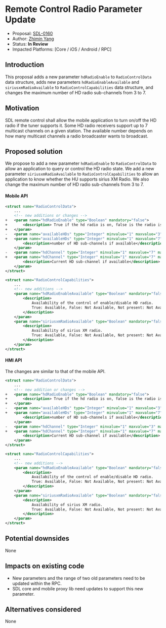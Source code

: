# Remote Control Radio Parameter Update

* Proposal: [SDL-0160](0160-rc-radio-parameter-update.md)
* Author: [Zhimin Yang](https://github.com/smartdevicelink/yang1070)
* Status: **In Review**
* Impacted Platforms: [Core / iOS / Android / RPC]

## Introduction

This proposal adds a new parameter `hdRadioEnable` to `RadioControlData` data structure, adds new parameters `hdRadioEnableAvailable` and `siriusxmRadioAvailable` to `RadioControlCapabilities` data structure, and changes the maximum number of HD radio sub-channels from 3 to 7.


## Motivation

SDL remote control shall allow the mobile application to turn on/off the HD radio if the tuner supports it.
Some HD radio receivers support up to 7 multicast channels on a given station. The available number depends on how many multicast channels a radio broadcaster wants to broadcast.


## Proposed solution

We propose to add a new parameter `hdRadioEnable` to `RadioControlData` to allow an application to query or control the HD radio state.
We add a new parameter `siriusxmRadioAvailable` to `RadioControlCapabilities` to allow an application to know whether the HU supports sirius XM Radio.
We also change the maximum number of HD radio sub-channels from 3 to 7.

#### Mobile API
```xml
<struct name="RadioControlData">
    ...
    <!-- new additions or changes -->
+   <param name="hdRadioEnable" type="Boolean" mandatory="false">
+       <description> True if the hd radio is on, false is the radio is off</description>
+   </param>
-   <param name="availableHDs" type="Integer" minvalue="1" maxvalue="3" mandatory="false">
+   <param name="availableHDs" type="Integer" minvalue="1" maxvalue="7" mandatory="false">
        <description>number of HD sub-channels if available</description>
    </param>
-   <param name="hdChannel" type="Integer" minvalue="1" maxvalue="7" mandatory="false">
+   <param name="hdChannel" type="Integer" minvalue="1" maxvalue="7" mandatory="false">
        <description>Current HD sub-channel if available</description>
    </param>
</struct>

<struct name="RadioControlCapabilities">
    ...
    <!-- new additions -->
    <param name="hdRadioEnableAvailable" type="Boolean" mandatory="false">
        <description>
            Availability of the control of enable/disable HD radio.
            True: Available, False: Not Available, Not present: Not Available.
        </description>
    </param>
    <param name="siriusxmRadioAvailable" type="Boolean" mandatory="false">
        <description>
            Availability of sirius XM radio.
            True: Available, False: Not Available, Not present: Not Available.
        </description>
    </param>
</struct>
```

#### HMI API
The changes are similar to that of the mobile API.

```xml
<struct name="RadioControlData">
    ...
    <!-- new addition or changes -->
+   <param name="hdRadioEnable" type="Boolean" mandatory="false">
+       <description> True if the hd radio is on, false is the radio is off</description>
+   </param>
-   <param name="availableHDs" type="Integer" minvalue="1" maxvalue="3" mandatory="false">
+   <param name="availableHDs" type="Integer" minvalue="1" maxvalue="7" mandatory="false">
        <description>number of HD sub-channels if available</description>
    </param>
-   <param name="hdChannel" type="Integer" minvalue="1" maxvalue="3" mandatory="false">
+   <param name="hdChannel" type="Integer" minvalue="1" maxvalue="7" mandatory="false">
        <description>Current HD sub-channel if available</description>
    </param>
</struct>

<struct name="RadioControlCapabilities">
    ...
    <!-- new additions -->
    <param name="hdRadioEnableAvailable" type="Boolean" mandatory="false">
        <description>
            Availability of the control of enable/disable HD radio.
            True: Available, False: Not Available, Not present: Not Available.
        </description>
    </param>
    <param name="siriusxmRadioAvailable" type="Boolean" mandatory="false">
        <description>
            Availability of sirius XM radio.
            True: Available, False: Not Available, Not present: Not Available.
        </description>
    </param>
</struct>
```


## Potential downsides

None

## Impacts on existing code

- New parameters and the range of two old parameters need to be updated within the RPC.
- SDL core and mobile proxy lib need updates to support this new parameter.


## Alternatives considered

None
